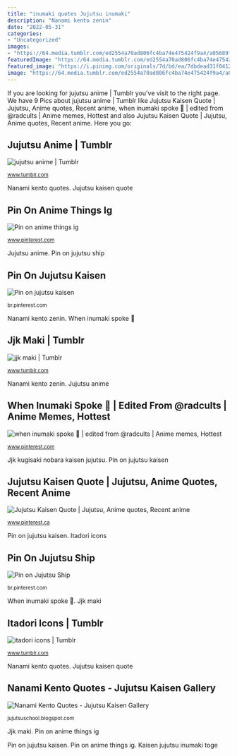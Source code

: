 ```yaml
---
title: "inumaki quotes Jujutsu inumaki"
description: "Nanami kento zenin"
date: "2022-05-31"
categories:
- "Uncategorized"
images:
- "https://64.media.tumblr.com/ed2554a70ad806fc4ba74e475424f9a4/a05689f3656f3197-25/s400x600/3e9c4a1af963afb665314094976b8a531d084436.png"
featuredImage: "https://64.media.tumblr.com/ed2554a70ad806fc4ba74e475424f9a4/a05689f3656f3197-25/s400x600/3e9c4a1af963afb665314094976b8a531d084436.png"
featured_image: "https://i.pinimg.com/originals/7d/bd/ea/7dbdead31f0412735f7426e165aaa6f4.jpg"
image: "https://64.media.tumblr.com/ed2554a70ad806fc4ba74e475424f9a4/a05689f3656f3197-25/s400x600/3e9c4a1af963afb665314094976b8a531d084436.png"
---
```


If you are looking for jujutsu anime | Tumblr you've visit to the right page. We have 9 Pics about jujutsu anime | Tumblr like Jujutsu Kaisen Quote | Jujutsu, Anime quotes, Recent anime, when inumaki spoke 🥰 | edited from @radcults | Anime memes, Hottest and also Jujutsu Kaisen Quote | Jujutsu, Anime quotes, Recent anime. Here you go:

## Jujutsu Anime | Tumblr

![jujutsu anime | Tumblr](https://64.media.tumblr.com/69ef276339b17d9e2a2e1b23a06aa864/8a27e17a6c9d3d88-06/s640x960/f8253c6c23c6cbd1d423f21f4122abc18e763e8c.jpg "Jujutsu anime")

<small>www.tumblr.com</small>

Nanami kento quotes. Jujutsu kaisen quote

## Pin On Anime Things Ig

![Pin on anime things ig](https://i.pinimg.com/originals/83/b0/4c/83b04c3b9a7009628b4d248af03e3740.jpg "Yuta kaisen jujutsu inumaki okkotsu")

<small>www.pinterest.com</small>

Jujutsu anime. Pin on jujutsu ship

## Pin On Jujutsu Kaisen

![Pin on jujutsu kaisen](https://i.pinimg.com/originals/7d/bd/ea/7dbdead31f0412735f7426e165aaa6f4.jpg "Jujutsu inumaki")

<small>br.pinterest.com</small>

Nanami kento zenin. When inumaki spoke 🥰

## Jjk Maki | Tumblr

![jjk maki | Tumblr](https://64.media.tumblr.com/2096ee32816b82cb240acfb6f14b4b8c/1b82a2bbbd38cc67-79/s640x960/f4090939b90aa546076fc0a293b6edbe1226b787.png "Yuta kaisen jujutsu inumaki okkotsu")

<small>www.tumblr.com</small>

Nanami kento zenin. Jujutsu anime

## When Inumaki Spoke 🥰 | Edited From @radcults | Anime Memes, Hottest

![when inumaki spoke 🥰 | edited from @radcults | Anime memes, Hottest](https://i.pinimg.com/originals/36/45/b4/3645b4434bcda7e6db868b50d1dbdb81.jpg "Jujutsu inumaki")

<small>www.pinterest.com</small>

Jjk kugisaki nobara kaisen jujutsu. Pin on jujutsu kaisen

## Jujutsu Kaisen Quote | Jujutsu, Anime Quotes, Recent Anime

![Jujutsu Kaisen Quote | Jujutsu, Anime quotes, Recent anime](https://i.pinimg.com/originals/c8/3e/05/c83e05c977c16b91824816e5db53bab0.jpg "When inumaki spoke 🥰")

<small>www.pinterest.ca</small>

Pin on jujutsu kaisen. Itadori icons

## Pin On Jujutsu Ship

![Pin on Jujutsu Ship](https://i.pinimg.com/736x/a5/62/ae/a562aea08cffe1d8b23b02b692b659d7.jpg "Pin on jujutsu ship")

<small>br.pinterest.com</small>

When inumaki spoke 🥰. Jjk maki

## Itadori Icons | Tumblr

![itadori icons | Tumblr](https://64.media.tumblr.com/ed2554a70ad806fc4ba74e475424f9a4/a05689f3656f3197-25/s400x600/3e9c4a1af963afb665314094976b8a531d084436.png "When inumaki spoke 🥰")

<small>www.tumblr.com</small>

Nanami kento quotes. Jujutsu kaisen quote

## Nanami Kento Quotes - Jujutsu Kaisen Gallery

![Nanami Kento Quotes - Jujutsu Kaisen Gallery](https://66.media.tumblr.com/16014e388c938498d2dfab0d26b263ec/02cfffe315a9dbd3-a1/s640x960/ca8a1c2f8cbe09af4715348a11c4d8f5140a5efe.jpg "Jujutsu inumaki")

<small>jujutsuschool.blogspot.com</small>

Jjk maki. Pin on anime things ig

Pin on jujutsu kaisen. Pin on anime things ig. Kaisen jujutsu inumaki toge
